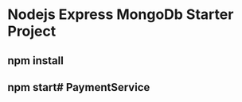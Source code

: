# Nodejs Express MongoDb Starter Project

## npm install
## npm start#   P a y m e n t S e r v i c e  
 